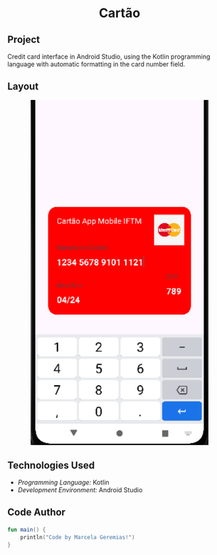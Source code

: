 <h1 align="center">Cartão</h1>

## Project

Credit card interface in Android Studio, using the Kotlin programming language with automatic formatting in the card number field.
## Layout
<div align="center">
  <img src="imagens/App_Cartao.png" alt="App Screenshot" width="400"/>
</div>

## Technologies Used
- *Programming Language:* Kotlin
- *Development Environment:* Android Studio

## Code Author
```kotlin
fun main() {
    println("Code by Marcela Geremias!")
}
